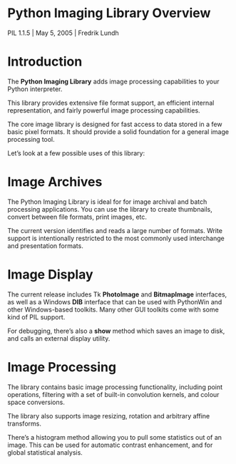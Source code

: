 Python Imaging Library Overview
===
PIL 1.1.5 | May 5, 2005 | Fredrik Lundh

# Introduction
The **Python Imaging Library** adds image processing capabilities to your Python interpreter.

This library provides extensive file format support, an efficient internal representation, and fairly powerful image processing capabilities.

The core image library is designed for fast access to data stored in a few basic pixel formats. It should provide a solid foundation for a general image processing tool.

Let’s look at a few possible uses of this library:

# Image Archives
The Python Imaging Library is ideal for for image archival and batch processing applications. You can use the library to create thumbnails, convert between file formats, print images, etc.

The current version identifies and reads a large number of formats. Write support is intentionally restricted to the most commonly used interchange and presentation formats.

# Image Display
The current release includes Tk **PhotoImage** and **BitmapImage** interfaces, as well as a Windows **DIB** interface that can be used with PythonWin and other Windows-based toolkits. Many other GUI toolkits come with some kind of PIL support.

For debugging, there’s also a **show** method which saves an image to disk, and calls an external display utility.

# Image Processing
The library contains basic image processing functionality, including point operations, filtering with a set of built-in convolution kernels, and colour space conversions.

The library also supports image resizing, rotation and arbitrary affine transforms.

There’s a histogram method allowing you to pull some statistics out of an image. This can be used for automatic contrast enhancement, and for global statistical analysis.